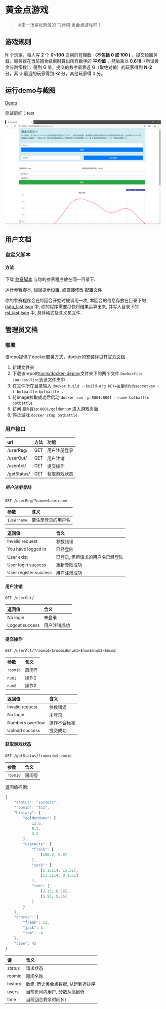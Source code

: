 # 黄金点游戏

> ♔来一场紧张刺激的 ~~飞行棋~~ 黄金点游戏吧！

## 游戏规则

N 个玩家，每人写 **2** 个 **0~100** 之间的有理数 **（不包括 0 或 100 )** ，提交给服务器，服务器在当前回合结束时算出所有数字的 **平均值** ，然后乘以 **0.618**（所谓黄金分割常数），得到 G 值。提交的数字最靠近 G（取绝对值）的玩家得到 **N-2** 分，离 G 最远的玩家得到 **-2** 分，其他玩家得 0 分。

## 运行demo与截图

[Demo](http://118.25.40.230:8001/goldennum)

测试房间：test

![](pics/1.png)

## 用户文档

### 自定义脚本

#### 方法

下载 [参赛脚本](https://raw.githubusercontent.com/Botbattle-net/BOTBattle.net/deploy/tools/submit-tools/submit.py) 与你的参赛程序放在同一目录下.

运行参赛脚本, 根据提示设置, 或直接修改 [配置文件](https://github.com/Botbattle-net/BOTBattle.net/blob/deploy/tools/submit-tools/settings.json)

你的参赛程序会在每回合开始时被调用一次, 本回合的信息存放在目录下的 [data_last.json](https://github.com/Botbattle-net/BOTBattle.net/blob/deploy/tools/submit-tools/data_last.json) 中, 你的程序需要尽快将结果运算出来, 并写入目录下的 [rsl_last.json](https://github.com/Botbattle-net/BOTBattle.net/blob/deploy/tools/submit-tools/rsl_last.json) 中, 具体格式及含义见文件.

## 管理员文档

### 部署

该repo提供了docker部署方式，docker的安装详见其[官方文档](https://docs.docker.com/install/overview/)

1. 新建文件夹
2. 下载该repo的[tools/docker-deploy](https://github.com/Botbattle-net/BOTBattle.net/tree/master/tools/docker-deploy)文件夹下的两个文件 ```Dockerfile``` ```sources.list```到该文件夹中
3. 在文件所在目录输入 ```docker build --build-arg KEY=这里填你的secretkey -t botbattle:botbattle .```
4. 待image拉取成功后启动 ```docker run -p 8001:8001 --name botbattle botbattle```
5. 访问 ```服务器ip:8001/goldennum``` 进入游戏页面
6. 停止游戏 ```docker stop botbattle```

### 用户接口

|url|方法|功能|
|:-|:-|:-|
|/userReg/|GET|用户注册登录|
|/userOut/|GET|用户注销|
|/userAct/|GET|提交操作|
|/getStatus/|GET|获取游戏状态|

##### 用户注册登陆

`GET /userReg/?name=$username`

|参数|含义|
|:-|:-|
|`$username`|要注册登录的用户名|

|返回值|含义|
|:-|:-|
|Invalid request|参数错误|
|You have logged in|已经登陆|
|User exist|已登录, 但所请求的用户名已经登陆|
|User login success|重新登陆成功|
|User register success|用户注册成功|

#### 用户注销

`GET /userOut/`

|返回值|含义|
|:-|:-|
|No login|未登录|
|Logout success|用户注销成功|

#### 提交操作

`GET /userAct/?roomid=$roomid&num1=$num1&num2=$num2`

|参数|含义|
|:-|:-|
|`roomid`|房间号|
|`num1`|操作1|
|`num2`|操作2|

|返回值|含义|
|:-|:-|
|Invalid request|参数错误|
|No login|未登录|
|Numbers overflow|操作不合标准|
|Upload success|提交成功|

#### 获取游戏状态

`GET /getStatus/?roomid=$roomid`

|参数|含义|
|:-|:-|
|`roomid`|房间号|

返回值样例:

```js
{
    "status": "success",
    "roomid": "fc1",
    "history": {
        "goldenNums": [
            12.6,
            9.2,
            3.2
        ],
        "userActs": {
            "frank": [
                [100.0, 0.0]
            ],
            "jack": [
                [1.15114, 15.51],
                [11.5114, 0.1551]
            ],
            "tom": [
                [2.33, 6.66],
                [5.55, 5.55]
            ]
        }
    },
    "scores": {
        "frank": 12,
        "jack": 3,
        "tom": -4
    },
    "time": 42
}
```

|键|含义|
|:-|:-|
|status|请求状态|
|roomid|房间名称|
|history|数组, 历史黄金点数据, 从远到近排序|
|users|当前房间内用户, 分数从高到低|
|time|当前回合剩余时间(s)|
